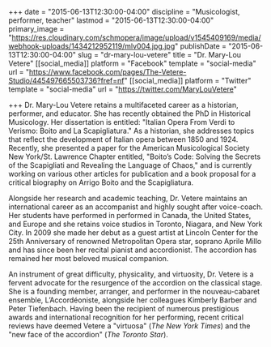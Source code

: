 +++
date = "2015-06-13T12:30:00-04:00"
discipline = "Musicologist, performer, teacher"
lastmod = "2015-06-13T12:30:00-04:00"
primary_image = "https://res.cloudinary.com/schmopera/image/upload/v1545409169/media/webhook-uploads/1434212952119/mlv004.jpg.jpg"
publishDate = "2015-06-13T12:30:00-04:00"
slug = "dr-mary-lou-vetere"
title = "Dr. Mary-Lou Vetere"
[[social_media]]
platform = "Facebook"
template = "social-media"
url = "https://www.facebook.com/pages/The-Vetere-Studio/445497665503736?fref=nf"
[[social_media]]
platform = "Twitter"
template = "social-media"
url = "https://twitter.com/MaryLouVetere"

+++
Dr. Mary-Lou Vetere retains a multifaceted career as a historian, performer, and educator. She has recently obtained the PhD in Historical Musicology. Her dissertation is entitled: "Italian Opera From Verdi to Verismo: Boito and La Scapigliatura." As a historian, she addresses topics that reflect the development of Italian opera between 1850 and 1924. Recently, she presented a paper for the American Musicological Society New York/St. Lawrence Chapter entitled, "Boito’s Code: Solving the Secrets of the Scapigliati and Revealing the Language of Chaos," and is currently working on various other articles for publication and a book proposal for a critical biography on Arrigo Boito and the Scapigliatura.

Alongside her research and academic teaching, Dr. Vetere maintains an international career as an accompanist and highly sought after voice-coach. Her students have performed in performed in Canada, the United States, and Europe and she retains voice studios in Toronto, Niagara, and New York City. In 2009 she made her debut as a guest artist at Lincoln Center for the 25th Anniversary of renowned Metropolitan Opera star, soprano Aprile Millo and has since been her recital pianist and accordionist. The accordion has remained her most beloved musical companion.

An instrument of great difficulty, physicality, and virtuosity, Dr. Vetere is a fervent advocate for the resurgence of the accordion on the classical stage. She is a founding member, arranger, and performer in the nouveau-cabaret ensemble, L’Accordéoniste, alongside her colleagues Kimberly Barber and Peter Tiefenbach. Having been the recipient of numerous prestigious awards and international recognition for her performing, recent critical reviews have deemed Vetere a "virtuosa" (*The New York Times*) and the "new face of the accordion" (*The Toronto Star*).